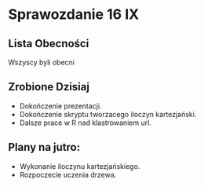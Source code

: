 Sprawozdanie 16 IX
==================

Lista Obecności
---------------

Wszyscy byli obecni

Zrobione Dzisiaj
----------------
* Dokończenie prezentacji.
* Dokończenie skryptu tworzacego iloczyn kartezjański.
* Dalsze prace w R nad klastrowaniem url.


Plany na jutro:
----------------
* Wykonanie iloczynu kartezjańskiego.
* Rozpoczecie uczenia drzewa.
